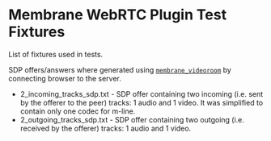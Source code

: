 # Membrane WebRTC Plugin Test Fixtures

List of fixtures used in tests.

SDP offers/answers where generated using [`membrane_videoroom`](https://github.com/membraneframework/membrane_videoroom)
by connecting browser to the server. 

* 2_incoming_tracks_sdp.txt - SDP offer containing two incoming (i.e. sent by the offerer to the peer) tracks:
1 audio and 1 video. It was simplified to contain only one codec for m-line.
* 2_outgoing_tracks_sdp.txt - SDP offer containing two outgoing (i.e. received by the offerer) tracks:
1 audio and 1 video.